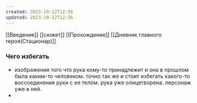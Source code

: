 ```yaml
---
created: 2023-10-12T12:56
updated: 2023-10-12T12:56
---
```

[[Введение]]
[[сюжет]]
[[Прохождение]]
[[Дневник главного героя(Стационар)]]


### Чего избегать
- изображения того что рука кому-то принадлежит и она в прошлом была каким-то человеком.
  точно так же и стоит избегать какого-то воссоединения руки с ее телом. рука уже олицетворена. персонаж уже в ней.
- 